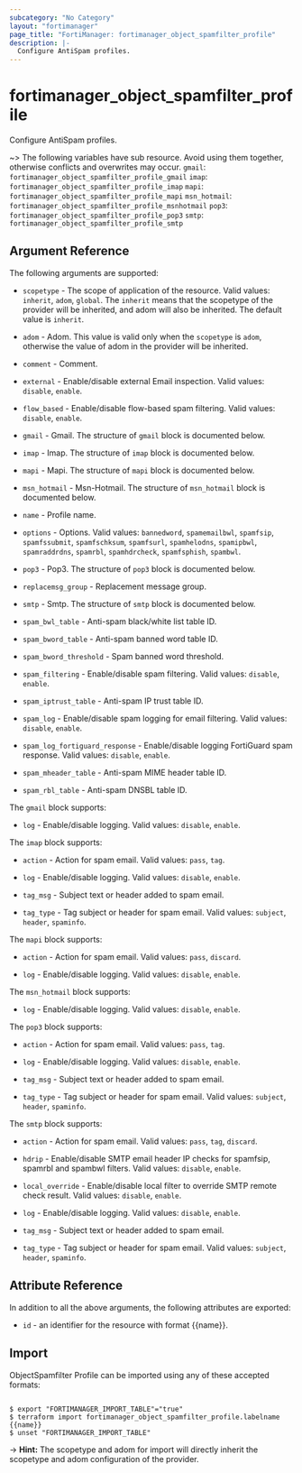 ```yaml
---
subcategory: "No Category"
layout: "fortimanager"
page_title: "FortiManager: fortimanager_object_spamfilter_profile"
description: |-
  Configure AntiSpam profiles.
---
```


# fortimanager_object_spamfilter_profile
Configure AntiSpam profiles.

~> The following variables have sub resource. Avoid using them together, otherwise conflicts and overwrites may occur.
`gmail`: `fortimanager_object_spamfilter_profile_gmail`
`imap`: `fortimanager_object_spamfilter_profile_imap`
`mapi`: `fortimanager_object_spamfilter_profile_mapi`
`msn_hotmail`: `fortimanager_object_spamfilter_profile_msnhotmail`
`pop3`: `fortimanager_object_spamfilter_profile_pop3`
`smtp`: `fortimanager_object_spamfilter_profile_smtp`



## Argument Reference


The following arguments are supported:

* `scopetype` - The scope of application of the resource. Valid values: `inherit`, `adom`, `global`. The `inherit` means that the scopetype of the provider will be inherited, and adom will also be inherited. The default value is `inherit`.
* `adom` - Adom. This value is valid only when the `scopetype` is `adom`, otherwise the value of adom in the provider will be inherited.

* `comment` - Comment.
* `external` - Enable/disable external Email inspection. Valid values: `disable`, `enable`.

* `flow_based` - Enable/disable flow-based spam filtering. Valid values: `disable`, `enable`.

* `gmail` - Gmail. The structure of `gmail` block is documented below.
* `imap` - Imap. The structure of `imap` block is documented below.
* `mapi` - Mapi. The structure of `mapi` block is documented below.
* `msn_hotmail` - Msn-Hotmail. The structure of `msn_hotmail` block is documented below.
* `name` - Profile name.
* `options` - Options. Valid values: `bannedword`, `spamemailbwl`, `spamfsip`, `spamfssubmit`, `spamfschksum`, `spamfsurl`, `spamhelodns`, `spamipbwl`, `spamraddrdns`, `spamrbl`, `spamhdrcheck`, `spamfsphish`, `spambwl`.

* `pop3` - Pop3. The structure of `pop3` block is documented below.
* `replacemsg_group` - Replacement message group.
* `smtp` - Smtp. The structure of `smtp` block is documented below.
* `spam_bwl_table` - Anti-spam black/white list table ID.
* `spam_bword_table` - Anti-spam banned word table ID.
* `spam_bword_threshold` - Spam banned word threshold.
* `spam_filtering` - Enable/disable spam filtering. Valid values: `disable`, `enable`.

* `spam_iptrust_table` - Anti-spam IP trust table ID.
* `spam_log` - Enable/disable spam logging for email filtering. Valid values: `disable`, `enable`.

* `spam_log_fortiguard_response` - Enable/disable logging FortiGuard spam response. Valid values: `disable`, `enable`.

* `spam_mheader_table` - Anti-spam MIME header table ID.
* `spam_rbl_table` - Anti-spam DNSBL table ID.

The `gmail` block supports:

* `log` - Enable/disable logging. Valid values: `disable`, `enable`.


The `imap` block supports:

* `action` - Action for spam email. Valid values: `pass`, `tag`.

* `log` - Enable/disable logging. Valid values: `disable`, `enable`.

* `tag_msg` - Subject text or header added to spam email.
* `tag_type` - Tag subject or header for spam email. Valid values: `subject`, `header`, `spaminfo`.


The `mapi` block supports:

* `action` - Action for spam email. Valid values: `pass`, `discard`.

* `log` - Enable/disable logging. Valid values: `disable`, `enable`.


The `msn_hotmail` block supports:

* `log` - Enable/disable logging. Valid values: `disable`, `enable`.


The `pop3` block supports:

* `action` - Action for spam email. Valid values: `pass`, `tag`.

* `log` - Enable/disable logging. Valid values: `disable`, `enable`.

* `tag_msg` - Subject text or header added to spam email.
* `tag_type` - Tag subject or header for spam email. Valid values: `subject`, `header`, `spaminfo`.


The `smtp` block supports:

* `action` - Action for spam email. Valid values: `pass`, `tag`, `discard`.

* `hdrip` - Enable/disable SMTP email header IP checks for spamfsip, spamrbl and spambwl filters. Valid values: `disable`, `enable`.

* `local_override` - Enable/disable local filter to override SMTP remote check result. Valid values: `disable`, `enable`.

* `log` - Enable/disable logging. Valid values: `disable`, `enable`.

* `tag_msg` - Subject text or header added to spam email.
* `tag_type` - Tag subject or header for spam email. Valid values: `subject`, `header`, `spaminfo`.



## Attribute Reference

In addition to all the above arguments, the following attributes are exported:
* `id` - an identifier for the resource with format {{name}}.

## Import

ObjectSpamfilter Profile can be imported using any of these accepted formats:
```

$ export "FORTIMANAGER_IMPORT_TABLE"="true"
$ terraform import fortimanager_object_spamfilter_profile.labelname {{name}}
$ unset "FORTIMANAGER_IMPORT_TABLE"
```
-> **Hint:** The scopetype and adom for import will directly inherit the scopetype and adom configuration of the provider.
